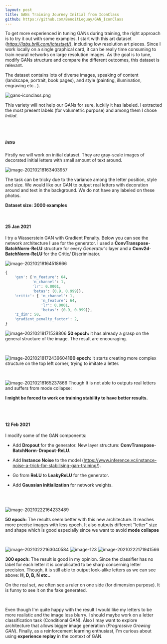 ```yaml
---
layout: post
title: GANs Training Journey Initial from IconClass
github: https://github.com/BenoitLeguay/GAN_IconClass
---
```


To get more experienced in tuning GANs during training, the right approach is to try it out with some examples. I start with this art dataset (*https://labs.brill.com/ictestset/*), including low resolution art pieces. Since I work locally on a single graphical card, it can be really time consuming to train neural networks on large resolution images.  As the goal is to tune, modify GANs structure and compare the different outcomes, this dataset is relevant. 

The dataset contains lots of diverse images, speaking of content (landscape, portrait, book pages), and style (painting, illumination, engraving etc.. ).

 ![gans-iconclass.png]({{site.baseurl}}/images/gans/gans-iconclass.png)

  This variety will not help our GANs for sure, luckily it has labeled. I extracted the most present labels (for volumetric purpose) and among them I chose *Initial*. 

<br/><br/>

##### Intro

Firstly we will work on initial dataset. They are gray-scale images of decorated initial letters with small amount of text around. 

![image-20210218163403957]({{site.baseurl}}/images/gans/image-20210218163403957.png)

The task can be tricky due to the variance among the letter position, style and size. We would like our GAN to output real letters with decoration around and text in the background. We do not have any labeled on these photos.

**Dataset size: 3000 examples**

<br/>

#### 25 Jan 2021

I try a Wasserstein GAN with Gradient Penalty. Below you can see the network architecture I use for the generator.  I used a **ConvTranspose**-**BatchNorm**-**ReLU** structure for every *Generator's* layer and a **Conv2d**-**BatchNorm**-**ReLU** for the Critic/ Discriminator. 

![image-20210218164518666]({{site.baseurl}}/images/gans/image-20210218164518666.png) 

```python
{	
	'gen': {'n_feature': 64, 
			'n_channel': 1, 
			'lr': 0.0001, 
			'betas': (0.9, 0.999)},
 	'critic': {	'n_channel': 1, 
               	'n_feature': 64,
  				'lr': 0.0001, 
               	'betas': (0.9, 0.999)},
 	'z_dim': 50,
 	'gradient_penalty_factor': 2,
}
```

![image-20210218171538806]({{site.baseurl}}/images/gans/image-20210218171538806.png) **50 epoch:** it has already a grasp on the general structure of the image. The result are encouraging. 

<br/>

![image-20210218172439604]({{site.baseurl}}/images/gans/image-20210218172439604.png)**100 epoch:** it starts creating more complex structure on the top left corner, trying to imitate a letter.

<br/>

![image-20210218165237866]({{site.baseurl}}/images/gans/image-20210218165237866.png) Though It is not able to outputs real letters and suffers from mode collapse:



**I might be forced to work on training stability to have better results.**

<br/><br/>

#### 12 Feb 2021



I modify some of the GAN components:

- Add **Dropout** for the generator. New layer structure:  **ConvTranspose**-**BatchNorm**-**Dropout**-**ReLU**.

- Add **Instance Noise** to the model (https://www.inference.vc/instance-noise-a-trick-for-stabilising-gan-training/).

- Go from **ReLU** to **LeakyReLU** for the generator. 

- Add **Gaussian initialization** for network weights.

<br/><br/>

![image-20210222164233489]({{site.baseurl}}/images/gans/image-20210222164233489.png) 

**50 epoch:** The results seem better with this new architecture. It reaches more precise images with less epoch. It also outputs different "letter" size and shape which is good especially since we want to avoid **mode collapse**

<br/>

![image-20210222163040584]({{site.baseurl}}/images/gans/image-20210222163040584.png) ![image-123]({{site.baseurl}}/images/gans/image-123.png) ![image-20210222171941566]({{site.baseurl}}/images/gans/image-1234.png)

**300 epoch:** The result is good in my opinion. Since the classifier has no label for each letter it is complicated to be sharp concerning letter precision. Though, it is still able to output look-alike letters as we can see above: **H, D, B, N etc..** 

On the real set, we often see a ruler on one side (for dimension purpose). It is funny to see it on the fake generated. 

<br/>

Even though I'm quite happy with the result I would like my letters to be more realistic and the image less blurry. I should maybe work on a letter classification task (Conditional GAN). Also I may want to explore architecture that allows bigger image generation (*Progressive Growing GAN*). Finally, as a reinforcement learning enthusiast, I'm curious about using **experience replay**  in the context of GAN.